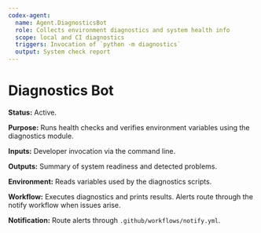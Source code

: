 ```yaml
---
codex-agent:
  name: Agent.DiagnosticsBot
  role: Collects environment diagnostics and system health info
  scope: local and CI diagnostics
  triggers: Invocation of `python -m diagnostics`
  output: System check report
---
```


# Diagnostics Bot

**Status:** Active.

**Purpose:** Runs health checks and verifies environment variables using the diagnostics module.

**Inputs:** Developer invocation via the command line.

**Outputs:** Summary of system readiness and detected problems.

**Environment:** Reads variables used by the diagnostics scripts.

**Workflow:** Executes diagnostics and prints results. Alerts route through the notify workflow when issues arise.

**Notification:** Route alerts through `.github/workflows/notify.yml`.

